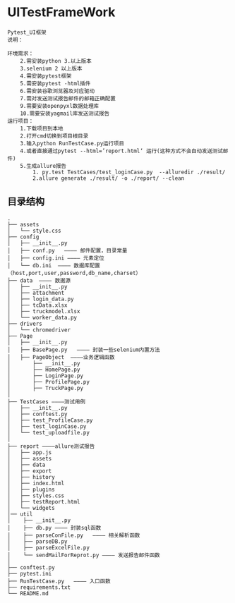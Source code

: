 <!--
 * @Descripttion: 
 * @Author: zlj
 * @Date: 2019-12-09 16:43:55
-->
# UITestFrameWork
    Pytest_UI框架
    说明：

    环境需求：
        2.需安装python 3.以上版本
        3.selenium 2 以上版本
        4.需安装pytest框架
        5.需安装pytest -html插件
        6.需安装谷歌浏览器及对应驱动
        7.需对发送测试报告邮件的邮箱正确配置
        9.需要安装openpyxl数据处理库
        10.需要安装yagmail库发送测试报告
    运行项目：
        1.下载项目到本地
        2.打开cmd切换到项目根目录
        3.输入python RunTestCase.py运行项目
        4.或者直接通过pytest --html=’report.html‘ 运行(这种方式不会自动发送测试邮件)
        5.生成allure报告
            1. py.test TestCases/test_loginCase.py  --alluredir ./result/
            2.allure generate ./result/ -o ./report/ --clean 

## 目录结构
```
.
├── assets  
│   └── style.css
├── config
│   ├── __init__.py
│   ├── conf.py   ———— 邮件配置，目录常量
│   ├── config.ini ———— 元素定位
│   └── db.ini  ———— 数据库配置（host,port,user,password,db_name,charset）
├── data  ———— 数据源
│   ├── __init__.py
│   ├── attachment
│   ├── login_data.py
│   ├── tcData.xlsx
│   ├── truckmodel.xlsx
│   └── worker_data.py
├── drivers
│   └── chromedriver
├── Page
│   ├── __init__.py
│   ├── BasePage.py   ———— 封装一些selenium内置方法
│   ├── PageObject  ————业务逻辑函数
│       ├── __init__.py
│       ├── HomePage.py
│       ├── LoginPage.py
│       ├── ProfilePage.py
│       ├── TruckPage.py
│ 
├── TestCases ————测试用例
│   ├── __init__.py
│   ├── conftest.py
│   ├── test_ProfileCase.py
│   ├── test_loginCase.py
│   └── test_uploadfile.py
│ 
├── report ————allure测试报告
│   ├── app.js
│   ├── assets
│   ├── data
│   ├── export
│   ├── history
│   ├── index.html
│   ├── plugins
│   ├── styles.css
│   ├── testReport.html
│   └── widgets
│── util
│    ├── __init__.py
│    ├── db.py ———— 封装sql函数
│    ├── parseConFile.py   ———— 相关解析函数
│    ├── parseDB.py
│    ├── parseExcelFile.py
│    └── sendMailForReprot.py ———— 发送报告邮件函数
│
├── conftest.py
├── pytest.ini
├── RunTestCase.py   ———— 入口函数
├── requirements.txt
└── README.md


```    
    